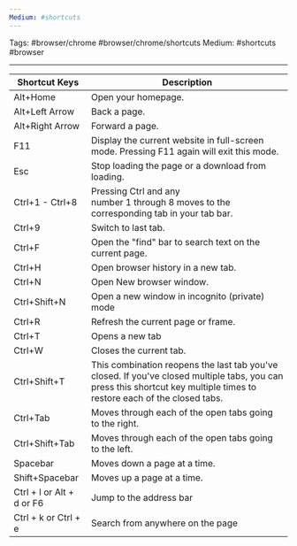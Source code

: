```yaml
---
Medium: #shortcuts
---
```

Tags: #browser/chrome #browser/chrome/shortcuts
Medium: #shortcuts #browser 
___

| Shortcut Keys | Description |   
| ----------- | ----------- |   
| Alt+Home | Open your homepage. |
| Alt+Left Arrow | Back a page. |
| Alt+Right Arrow | Forward a page. |
| F11 | Display the current website in full-screen mode. Pressing F11 again will exit this mode. |
| Esc | Stop loading the page or a download from loading. |
| Ctrl+1 - Ctrl+8 | Pressing Ctrl and any number 1 through 8 moves to the corresponding tab in your tab bar. |
| Ctrl+9 | Switch to last tab. |
| Ctrl+F | Open the "find" bar to search text on the current page. |
| Ctrl+H | Open browser history in a new tab. |
| Ctrl+N | Open New browser window. |
| Ctrl+Shift+N | Open a new window in incognito (private) mode |
| Ctrl+R | Refresh the current page or frame. |
| Ctrl+T | Opens a new tab |
| Ctrl+W | Closes the current tab. |
| Ctrl+Shift+T | This combination reopens the last tab you've closed. If you've closed multiple tabs, you can press this shortcut key multiple times to restore each of the closed tabs.|
| Ctrl+Tab | Moves through each of the open tabs going to the right. |
| Ctrl+Shift+Tab | Moves through each of the open tabs going to the left. |
| Spacebar | Moves down a page at a time. |
| Shift+Spacebar | Moves up a page at a time. |
| Ctrl + l or Alt + d or F6 | Jump to the address bar |
| Ctrl + k or Ctrl + e | Search from anywhere on the page | 

